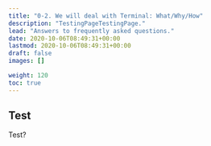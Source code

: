 ```yaml
---
title: "0-2. We will deal with Terminal: What/Why/How"
description: "TestingPageTestingPage."
lead: "Answers to frequently asked questions."
date: 2020-10-06T08:49:31+00:00
lastmod: 2020-10-06T08:49:31+00:00
draft: false
images: []

weight: 120
toc: true
---
```


## Test

Test?
